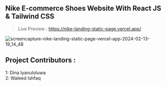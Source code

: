 ## Nike E-commerce Shoes Website With React JS & Tailwind CSS
> Live Preview : https://nike-landing-static-page.vercel.app/
> 
![screencapture-nike-landing-static-page-vercel-app-2024-02-13-19_14_48](https://github.com/waleedcodes/Nike-Landing-Static-Page/assets/110061477/31e70319-f041-49cd-bdc1-62119cd21407)

## Project Contributors :
 1: Dina Iyanuloluwa
 <br>
 2: Waleed Ishfaq
